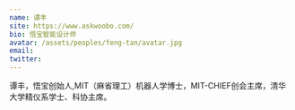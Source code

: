 ```yaml
---
name: 谭丰
site: https://www.askwoobo.com/
bio: 悟宝智能设计师
avatar: /assets/peoples/feng-tan/avatar.jpg
email: 
twitter: 
---
```

谭丰，悟宝创始人,MIT（麻省理工）机器人学博士，MIT-CHIEF创会主席，清华大学精仪系学士、科协主席。

